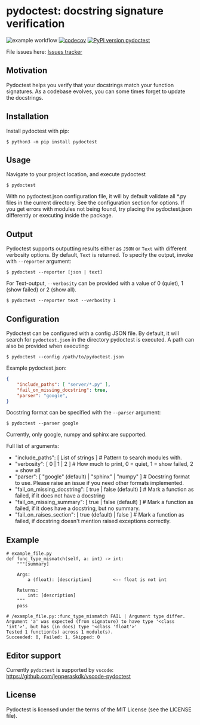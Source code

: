 pydoctest: docstring signature verification
=======================================
![example workflow](https://github.com/jepperaskdk/pydoctest/actions/workflows/python-package.yml/badge.svg)
[![codecov](https://codecov.io/gh/jepperaskdk/pydoctest/branch/main/graph/badge.svg?token=NSOW53NY9R)](https://codecov.io/gh/jepperaskdk/pydoctest)
[![PyPI version pydoctest](https://badge.fury.io/py/pydoctest.svg)](https://pypi.python.org/pypi/pydoctest/)


File issues here: [Issues tracker](https://github.com/jepperaskdk/pydoctest/issues)

Motivation
------------

Pydoctest helps you verify that your docstrings match your function signatures.
As a codebase evolves, you can some times forget to update the docstrings.


Installation
-----------

Install pydoctest with pip:

    $ python3 -m pip install pydoctest

Usage
-----------
Navigate to your project location, and execute pydoctest

    $ pydoctest

With no pydoctest.json configuration file, it will by default validate all \*.py files in the current directory. See the configuration section for options.
If you get errors with modules not being found, try placing the pydoctest.json differently or executing inside the package.

Output
----------
Pydoctest supports outputting results either as `JSON` or `Text` with different verbosity options. By default, `Text` is returned. To specify the output, invoke with `--reporter` argument:

    $ pydoctest --reporter [json | text]

For Text-output, `--verbosity` can be provided with a value of 0 (quiet), 1 (show failed) or 2 (show all).

    $ pydoctest --reporter text --verbosity 1
Configuration
-----------
Pydoctest can be configured with a config JSON file. By default, it will search for `pydoctest.json` in the directory pydoctest is executed. A path can also be provided when executing:

    $ pydoctest --config /path/to/pydoctest.json

Example pydoctest.json:

```json
{
    "include_paths": [ "server/*.py" ],
    "fail_on_missing_docstring": true,
    "parser": "google",
}
```

Docstring format can be specified with the `--parser` argument:

    $ pydoctest --parser google

Currently, only google, numpy and sphinx are supported.

Full list of arguments:
- "include_paths": [ List of strings ]  # Pattern to search modules with.
- "verbosity": [ 0 | 1 | 2 ]  # How much to print, 0 = quiet, 1 = show failed, 2 = show all
- "parser": [ "google" (default) | "sphinx" | "numpy" ]  # Docstring format to use. Please raise an issue if you need other formats implemented.
- "fail_on_missing_docstring": [ true | false (default) ]  # Mark a function as failed, if it does not have a docstring
- "fail_on_missing_summary": [ true | false (default) ]  # Mark a function as failed, if it does have a docstring, but no summary.
- "fail_on_raises_section": [ true (default) | false ]  # Mark a function as failed, if docstring doesn't mention raised exceptions correctly.

Example
-------
```
# example_file.py
def func_type_mismatch(self, a: int) -> int:
    """[summary]

    Args:
        a (float): [description]        <-- float is not int

    Returns:
        int: [description]
    """
    pass

# /example_file.py::func_type_mismatch FAIL | Argument type differ. Argument 'a' was expected (from signature) to have type '<class 'int'>', but has (in docs) type '<class 'float'>'
Tested 1 function(s) across 1 module(s).
Succeeded: 0, Failed: 1, Skipped: 0
```

Editor support
-------
Currently `pydoctest` is supported by `vscode`: https://github.com/jepperaskdk/vscode-pydoctest


License
-------

Pydoctest is licensed under the terms of the MIT License (see the LICENSE file).
